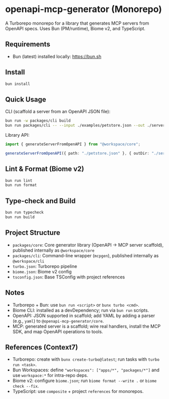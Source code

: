# openapi-mcp-generator (Monorepo)

A Turborepo monorepo for a library that generates MCP servers from OpenAPI specs. Uses Bun (PM/runtime), Biome v2, and TypeScript.

## Requirements

- Bun (latest) installed locally: https://bun.sh

## Install

```sh
bun install
```

## Quick Usage

CLI (scaffold a server from an OpenAPI JSON file):
```sh
bun run -w packages/cli build
bun run packages/cli -- --input ./examples/petstore.json --out ./servers/petstore --name petstore-mcp
```

Library API:
```ts
import { generateServerFromOpenAPI } from "@workspace/core";

generateServerFromOpenAPI({ path: "./petstore.json" }, { outDir: "./servers/petstore", name: "petstore-mcp" });
```

## Lint & Format (Biome v2)

```sh
bun run lint
bun run format
```

## Type-check and Build

```sh
bun run typecheck
bun run build
```

## Project Structure

- `packages/core`: Core generator library (OpenAPI -> MCP server scaffold), published internally as `@workspace/core`
- `packages/cli`: Command-line wrapper (`mcpgen`), published internally as `@workspace/cli`
- `turbo.json`: Turborepo pipeline
- `biome.json`: Biome v2 config
- `tsconfig.json`: Base TSConfig with project references

## Notes

- Turborepo + Bun: use `bun run <script>` or `bunx turbo <cmd>`.
- Biome CLI: installed as a devDependency; run via `bun run` scripts.
- OpenAPI: JSON supported in scaffold; add YAML by adding a parser (e.g., `yaml`) to `@openapi-mcp-generator/core`.
- MCP: generated server is a scaffold; wire real handlers, install the MCP SDK, and map OpenAPI operations to tools.

## References (Context7)

- Turborepo: create with `bunx create-turbo@latest`; run tasks with `turbo run <task>`.
- Bun Workspaces: define `"workspaces": ["apps/*", "packages/*"]` and use `workspace:*` for intra-repo deps.
- Biome v2: configure `biome.json`; run `biome format --write .` or `biome check --fix`.
- TypeScript: use `composite` + project `references` for monorepos.
